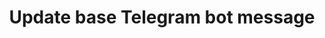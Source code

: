 ---
title: Update base Telegram bot message
excerpt: The method is used for updating the base Telegram bot message.
api:
  file: yespoio.json
  operationId: updateBaseTelegramBotMessage
deprecated: false
hidden: false
metadata:
  title: ''
  description: ''
  robots: index
next:
  description: ''
---
